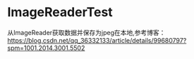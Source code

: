 # ImageReaderTest
从ImageReader获取数据并保存为jpeg在本地,参考博客：https://blog.csdn.net/qq_36332133/article/details/99680797?spm=1001.2014.3001.5502
